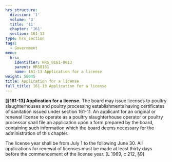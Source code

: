 ```yaml
---
hrs_structure:
  division: '1'
  volume: '3'
  title: '11'
  chapter: '161'
  section: 161-13
type: hrs_section
tags:
  - Government
menu:
  hrs:
    identifier: HRS_0161-0013
    parent: HRS0161
    name: 161-13 Application for a license
weight: 56045
title: Application for a license
full_title: 161-13 Application for a license
---
```

**[§161-13] Application for a license.** The board may issue licenses to poultry slaughterhouses and poultry processing establishments having certificates of sanitation issued under section 161-11\. An applicant for an original or renewal license to operate as a poultry slaughterhouse operator or poultry processor shall file an application upon a form prepared by the board, containing such information which the board deems necessary for the administration of this chapter.

The license year shall be from July 1 to the following June 30\. All applications for renewal of licenses must be made at least thirty days before the commencement of the license year. [L 1969, c 212, §9]